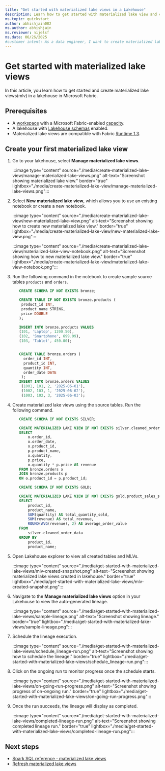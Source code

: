 ```yaml
---
title: "Get started with materialized lake views in a Lakehouse"
description: Learn how to get started with materialized lake view and create your first MLV.
ms.topic: quickstart
author: abhishjain002 
ms.author: abhishjain
ms.reviewer: nijelsf
ms.date: 06/26/2025
#customer intent: As a data engineer, I want to create materialized lake views in lakehouse so that I can optimize query performance and manage data quality.
---
```


# Get started with materialized lake views

In this article, you learn how to get started and create materialized lake views(mlv) in a lakehouse in Microsoft Fabric. 

## Prerequisites

* A [workspace](../../fundamentals/create-workspaces.md) with a Microsoft Fabric-enabled [capacity](../../enterprise/licenses.md#capacity).
* A lakehouse with [Lakehouse schemas](../lakehouse-schemas.md) enabled.
* Materialized lake views are compatible with Fabric [Runtime 1.3](../runtime-1-3.md).

## Create your first materialized lake view

1. Go to your lakehouse, select **Manage materialized lake views**.

   :::image type="content" source="./media/create-materialized-lake-view/manage-materialized-lake-views.png" alt-text="Screenshot showing materialized lake view." border="true" lightbox="./media/create-materialized-lake-view/manage-materialized-lake-views.png":::

1. Select **New materialized lake view**, which allows you to use an existing notebook or create a new notebook.

   :::image type="content" source="./media/create-materialized-lake-view/new-materialized-lake-view.png" alt-text="Screenshot showing how to create new materialized lake view." border="true" lightbox="./media/create-materialized-lake-view/new-materialized-lake-view.png":::

   :::image type="content" source="./media/create-materialized-lake-view/materialized-lake-view-notebook.png" alt-text="Screenshot showing how to new materialized lake view." border="true" lightbox="./media/create-materialized-lake-view/materialized-lake-view-notebook.png":::

1. Run the following command in the notebook to create sample source tables `products` and `orders`.

   ```sql
      CREATE SCHEMA IF NOT EXISTS bronze;

      CREATE TABLE IF NOT EXISTS bronze.products (
       product_id INT,
       product_name STRING,
       price DOUBLE
      );

      INSERT INTO bronze.products VALUES
      (101, 'Laptop', 1200.50),
      (102, 'Smartphone', 699.99),
      (103, 'Tablet', 450.00);
   ```
   ```sql

      CREATE TABLE bronze.orders (
        order_id INT,
        product_id INT,
        quantity INT,
        order_date DATE
       );
      INSERT INTO bronze.orders VALUES
       (1001, 101, 2, '2025-06-01'),
       (1002, 103, 1, '2025-06-02'),
       (1003, 102, 3, '2025-06-03');
   ```

1. Create materialized lake views using the source tables. Run the following command.

   ```sql
      CREATE SCHEMA IF NOT EXISTS SILVER;
   
      CREATE MATERIALIZED LAKE VIEW IF NOT EXISTS silver.cleaned_order_data AS
      SELECT 
          o.order_id,
          o.order_date,
          o.product_id,
          p.product_name,
          o.quantity,
          p.price,
          o.quantity * p.price AS revenue
      FROM bronze.orders o
      JOIN bronze.products p
      ON o.product_id = p.product_id;
   ```

   ```sql
      CREATE SCHEMA IF NOT EXISTS GOLD;
   
      CREATE MATERIALIZED LAKE VIEW IF NOT EXISTS gold.product_sales_summary AS
      SELECT
          product_id,
          product_name,
          SUM(quantity) AS total_quantity_sold,
          SUM(revenue) AS total_revenue,
          ROUND(AVG(revenue), 2) AS average_order_value
      FROM
          silver.cleaned_order_data
      GROUP BY
          product_id,
          product_name;
   ```
1. Open Lakehouse explorer to view all created tables and MLVs.

   :::image type="content" source="./media/get-started-with-materialized-lake-views/mlv-created-snapshot.png" alt-text="Screenshot showing materialized lake views created in lakehouse." border="true" lightbox="./media/get-started-with-materialized-lake-views/mlv-created-snapshot.png":::
   
1. Navigate to the **Manage materialized lake views** option in your Lakehouse to view the auto-generated lineage.

   :::image type="content" source="./media/get-started-with-materialized-lake-views/sample-lineage.png" alt-text="Screenshot showing lineage." border="true" lightbox="./media/get-started-with-materialized-lake-views/sample-lineage.png":::
  
1. Schedule the lineage execution.

   :::image type="content" source="./media/get-started-with-materialized-lake-views/schedule_lineage-run.png" alt-text="Screenshot showing how to schedule the lineage." border="true" lightbox="./media/get-started-with-materialized-lake-views/schedule_lineage-run.png":::

1. Click on the ongoing run to monitor progress once the schedule starts.

   :::image type="content" source="./media/get-started-with-materialized-lake-views/on-going-run-progress.png" alt-text="Screenshot showing progress of on-ongoing run." border="true" lightbox="./media/get-started-with-materialized-lake-views/on-going-run-progress.png":::

1. Once the run succeeds, the lineage will display as completed.

   :::image type="content" source="./media/get-started-with-materialized-lake-views/completed-lineage-run.png" alt-text="Screenshot showing completed lineage run." border="true" lightbox="./media/get-started-with-materialized-lake-views/completed-lineage-run.png":::
    
## Next steps

* [Spark SQL reference - materialized lake views](./create-materialized-lake-view.md)
* [Refresh materialized lake views](./refresh-materialized-lake-view.md)
   

